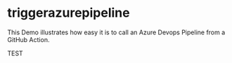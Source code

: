 # triggerazurepipeline


This Demo illustrates how easy it is to call an Azure Devops Pipeline from a GitHub Action.

TEST
